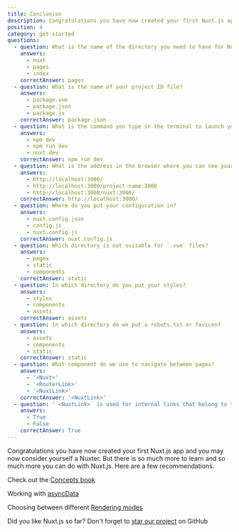 ```yaml
---
title: Conclusion
description: Congratulations you have now created your first Nuxt.js app and you may now consider yourself a Nuxter. But there is so much more to learn and so much more you can do with Nuxt.js. Here are a few recommendations.
position: 4
category: get-started
questions:
  - question: What is the name of the directory you need to have for Nuxt.js to work?
    answers:
      - nuxt
      - pages
      - index
    correctAnswer: pages
  - question: What is the name of your project ID file?
    answers:
      - package.vue
      - package.json
      - package.js
    correctAnswer: package.json
  - question: What is the command you type in the terminal to launch your Nuxt.js project?
    answers:
      - npm dev
      - npm run dev
      - nuxt dev
    correctAnswer: npm run dev
  - question: What is the address in the browser where you can see your page in development mode?
    answers:
      - http://localhost:3000/
      - http://localhost:3000/project-name:3000
      - http://localhost:3000/nuxt:3000/
    correctAnswer: http://localhost:3000/
  - question: Where do you put your configuration in?
    answers:
      - nuxt.config.json
      - config.js
      - nuxt.config.js
    correctAnswer: nuxt.config.js
  - question: Which directory is not suitable for `.vue` files?
    answers:
      - pages
      - static
      - components
    correctAnswer: static
  - question: In which directory do you put your styles?
    answers:
      - styles
      - components
      - assets
    correctAnswer: assets
  - question: In which directory do we put a robots.txt or favicon?
    answers:
      - assets
      - components
      - static
    correctAnswer: static
  - question: What component do we use to navigate between pages?
    answers:
      - '<Nuxt>'
      - '<RouterLink>'
      - '<NuxtLink>'
    correctAnswer: '<NuxtLink>'
  - question: '`<NuxtLink>` is used for internal links that belong to the Nuxt.js app?'
    answers:
      - True
      - False
    correctAnswer: True
---
```


Congratulations you have now created your first Nuxt.js app and you may now consider yourself a Nuxter. But there is so much more to learn and so much more you can do with Nuxt.js. Here are a few recommendations.

<base-alert type="next">

Check out the [Concepts book](../concepts/views)

</base-alert>

<base-alert type="next">

Working with [asyncData](/guides/features/data-fetching#async-data)

</base-alert>

<base-alert type="next">

Choosing between different [Rendering modes](/guides/features/rendering-modes)

</base-alert>

<base-alert type="star">

Did you like Nuxt.js so far? Don't forget to [star our project](https://github.com/nuxt/nuxt.js) on GitHub

</base-alert>

<quiz :questions="questions"></quiz>
